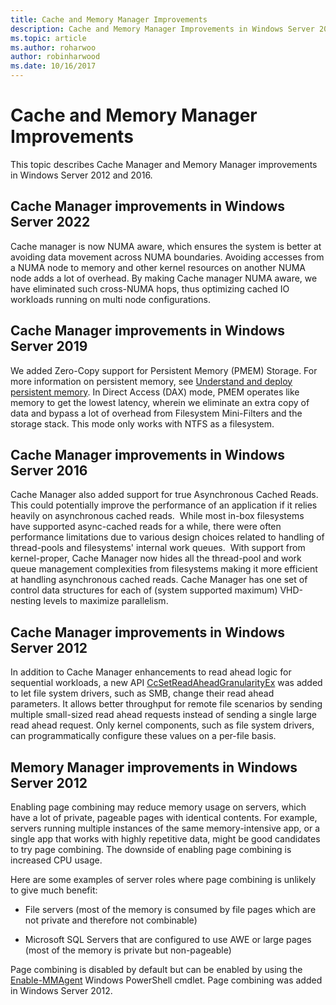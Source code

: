 ```yaml
---
title: Cache and Memory Manager Improvements
description: Cache and Memory Manager Improvements in Windows Server 2016
ms.topic: article
ms.author: roharwoo
author: robinharwood
ms.date: 10/16/2017
---
```


# Cache and Memory Manager Improvements

This topic describes Cache Manager and Memory Manager improvements in Windows Server 2012 and 2016.

## Cache Manager improvements in Windows Server 2022
Cache manager is now NUMA aware, which ensures the system is better at avoiding data movement across NUMA boundaries. Avoiding accesses from a NUMA node to memory and other kernel resources on another NUMA node adds a lot of overhead. By making Cache manager NUMA aware, we have eliminated such cross-NUMA hops, thus optimizing cached IO workloads running on multi node configurations.

## Cache Manager improvements in Windows Server 2019
We added Zero-Copy support for Persistent Memory (PMEM) Storage.  For more information on persistent memory, see [Understand and deploy persistent memory](/azure/azure-local/concepts/deploy-persistent-memory).
In Direct Access (DAX) mode, PMEM operates like memory to get the lowest latency, wherein we eliminate an extra copy of data and bypass a lot of overhead from Filesystem Mini-Filters and the storage stack. This mode only works with NTFS as a filesystem.

## Cache Manager improvements in Windows Server 2016
Cache Manager also added support for true Asynchronous Cached Reads.
This could potentially improve the performance of an application if it relies heavily on asynchronous cached reads.  While most in-box filesystems have supported async-cached reads for a while, there were often performance limitations due to various design choices related to handling of thread-pools and filesystems' internal work queues.  With support from kernel-proper, Cache Manager now hides all the thread-pool and work queue management complexities from filesystems making it more efficient at handling asynchronous cached reads. Cache Manager has one set of control data structures for each of (system supported maximum) VHD-nesting levels to maximize parallelism.


## Cache Manager improvements in Windows Server 2012
In addition to Cache Manager enhancements to read ahead logic for sequential workloads, a new API [CcSetReadAheadGranularityEx](/windows-hardware/drivers/ifs/ccsetreadaheadgranularityex) was added to let file system drivers, such as SMB, change their read ahead parameters. It allows better throughput for remote file scenarios by sending multiple small-sized read ahead requests instead of sending a single large read ahead request. Only kernel components, such as file system drivers, can programmatically configure these values on a per-file basis.

## Memory Manager improvements in Windows Server 2012
Enabling page combining may reduce memory usage on servers, which have a lot of private, pageable pages with identical contents. For example, servers running multiple instances of the same memory-intensive app, or a single app that works with highly repetitive data, might be good candidates to try page combining. The downside of enabling page combining is increased CPU usage.

Here are some examples of server roles where page combining is unlikely to give much benefit:

-   File servers (most of the memory is consumed by file pages which are not private and therefore not combinable)

-   Microsoft SQL Servers that are configured to use AWE or large pages (most of the memory is private but non-pageable)

Page combining is disabled by default but can be enabled by using the [Enable-MMAgent](/powershell/module/mmagent/enable-mmagent) Windows PowerShell cmdlet. Page combining was added in Windows Server 2012.

